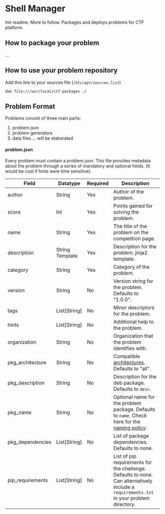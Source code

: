 Shell Manager
=============

Init readme. More to follow.
Packages and deploys problems for CTF platform.

How to package your problem
---------------------------
...


How to use your problem repository
----------------------------------

Add this line to your sources file (`/etc/apt/sources.list`)
```
deb file:///usr/local/ctf-packages ./
```

Problem Format
--------------

Problems consist of three main parts:
1. problem.json
2. problem generators
3. data files
... will be elaborated


#### problem.json

Every problem must contain a problem.json. This file provides metadata about the problem through a series of mandatory and optional fields.
(It would be cool if hints were time sensitive).

| Field | Datatype | Required | Description |
|-------|----------|----------|-------------|
| author | String | Yes | Author of the problem. |
| score | Int | Yes | Points gained for solving the problem. |
| name | String | Yes | The title of the problem on the competition page. |
| description | String Template | Yes | Description for the problem. jinja2 template. |
| category | String | Yes | Category of the problem. |
| version | String | No | Version string for the problem. Defaults to "1.0.0". |
| tags | List[String] | No | Minor descriptors for the problem. |
| hints | List[String] | No | Additional help to the problem. |
| organization | String | No | Organization that the problem identifies with. |
| pkg\_architecture | String | No | Compatible [architectures](https://www.debian.org/doc/debian-policy/ch-controlfields.html#s-f-Architecture). Defaults to "all". |
| pkg\_description | String | No | Description for the deb package. Defaults to `desc`. |
| pkg\_name | String | No | Optional name for the problem package. Defaults to `name`. Check here for the [naming policy](https://www.debian.org/doc/debian-policy/ch-controlfields.html#s-f-Source). |
| pkg\_dependencies | List[String] | No | List of package dependencies. Defaults to none. |
| pip\_requirements | List[String] | No | List of pip requirements for the challenge. Defaults to none. Can alternatively include a `requirements.txt` in your problem directory. |
